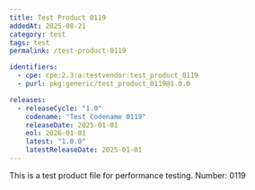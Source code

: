 ```yaml
---
title: Test Product 0119
addedAt: 2025-08-21
category: test
tags: test
permalink: /test-product-0119

identifiers:
  - cpe: cpe:2.3:a:testvendor:test_product_0119
  - purl: pkg:generic/test_product_0119@1.0.0

releases:
  - releaseCycle: "1.0"
    codename: "Test Codename 0119"
    releaseDate: 2025-01-01
    eol: 2026-01-01
    latest: "1.0.0"
    latestReleaseDate: 2025-01-01
---
```


This is a test product file for performance testing. Number: 0119

